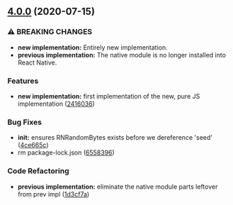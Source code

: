 ## [4.0.0](https://github.com/RobertFischer/react-native-randombytes/compare/v3.5.2...v4.0.0) (2020-07-15)


### ⚠ BREAKING CHANGES

* **new implementation:** Entirely new implementation.
* **previous implementation:** The native module is no longer installed into React Native.

### Features

* **new implementation:** first implementation of the new, pure JS implementation ([2416036](https://github.com/RobertFischer/react-native-randombytes/commit/2416036b4b59abc3fafaa7c02ec109f7ed43258b))


### Bug Fixes

* **init:** ensures RNRandomBytes exists before we dereference 'seed' ([4ce665c](https://github.com/RobertFischer/react-native-randombytes/commit/4ce665c486a137028a55a99c04372fc6df2fc672))
* rm package-lock.json ([6558396](https://github.com/RobertFischer/react-native-randombytes/commit/6558396c5f410bbc2aebc1ccc44a6df79f8d4e8b))


### Code Refactoring

* **previous implementation:** eliminate the native module parts leftover from prev impl ([1d3cf7a](https://github.com/RobertFischer/react-native-randombytes/commit/1d3cf7a642b7ba1759b268762bee28bc9c6b8402))
